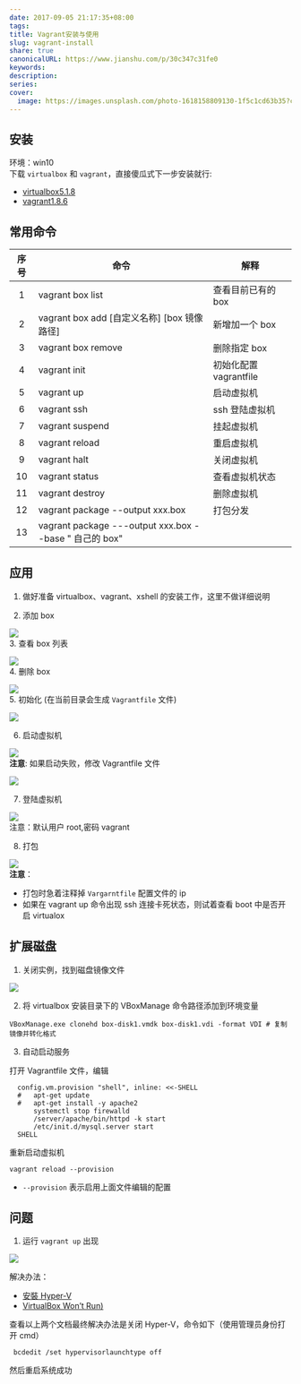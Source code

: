 ```yaml
---  
date: 2017-09-05 21:17:35+08:00  
tags:   
title: Vagrant安装与使用  
slug: vagrant-install  
share: true  
canonicalURL: https://www.jianshu.com/p/30c347c31fe0  
keywords:   
description:   
series:   
cover:  
  image: https://images.unsplash.com/photo-1618158809130-1f5c1cd63b35?crop=entropy&cs=tinysrgb&fit=max&fm=jpg&ixid=M3wzNjAwOTd8MHwxfHNlYXJjaHwxMHx8dmFncmFudHxlbnwwfDB8fHwxNzAzMzA1OTM0fDA&ixlib=rb-4.0.3&q=80&w=400  
---  
```

  
  
## 安装  
环境：win10  
下载 `virtualbox` 和 `vagrant`，直接傻瓜式下一步安装就行:  
* [virtualbox5.1.8](https://www.virtualbox.org/wiki/Download_Old_Builds_5_1)  
* [vagrant1.8.6](https://releases.hashicorp.com/vagrant/1.8.6/)  
  
## 常用命令  
  
|序号|命令|解释|  
|:---:|------|----------|  
|1|vagrant box list|查看目前已有的 box|  
|2|vagrant box add [自定义名称] [box 镜像路径]|新增加一个 box|  
|3|vagrant box remove|删除指定 box|  
|4|vagrant init|初始化配置 vagrantfile|  
|5|vagrant up|启动虚拟机|  
|6|vagrant ssh|ssh 登陆虚拟机|  
|7|vagrant suspend|挂起虚拟机|  
|8|vagrant reload|重启虚拟机|  
|9|vagrant halt|关闭虚拟机|  
|10|vagrant status|查看虚拟机状态|  
|11|vagrant destroy|删除虚拟机|  
|12|vagrant package --output xxx.box|打包分发|  
|13|vagrant package ---output xxx.box --base " 自己的 box"||  
  
## 应用  
1. 做好准备 virtualbox、vagrant、xshell 的安装工作，这里不做详细说明  
  
2. 添加 box  
  
![](/images/20231208091267.webp)  
3. 查看 box 列表  
  
![](/images/20231208091273no1.webp)  
4. 删除 box  
  
![](/images/20231208091282.webp)  
5. 初始化 (在当前目录会生成 `Vagrantfile` 文件)  
  
![](/images/20231208091289.webp)  
  
6. 启动虚拟机  
  
![](/images/20231208091296.webp)  
**注意**: 如果启动失败，修改 Vagrantfile 文件  
  
![](/images/20231208091203.webp)  
  
7.  登陆虚拟机  
  
![](/images/20231208091210no1.webp)  
注意：默认用户 root,密码 vagrant  
  
8. 打包  
  
![](/images/20231208091217.webp)  
**注意**：  
* 打包时急着注释掉 `Vargarntfile` 配置文件的 ip  
* 如果在 vagrant up 命令出现 ssh 连接卡死状态，则试着查看 boot 中是否开启 virtualox  
  
## 扩展磁盘  
  
1. 关闭实例，找到磁盘镜像文件  
  
![](/images/20231208091224no1.webp)  
  
2. 将 virtualbox 安装目录下的 VBoxManage 命令路径添加到环境变量  
  
```  
VBoxManage.exe clonehd box-disk1.vmdk box-disk1.vdi -format VDI # 复制镜像并转化格式  
```  
  
3. 自动启动服务  
  
打开 Vagrantfile 文件，编辑  
```  
  config.vm.provision "shell", inline: <<-SHELL  
  #   apt-get update  
  #   apt-get install -y apache2  
      systemctl stop firewalld  
      /server/apache/bin/httpd -k start    
      /etc/init.d/mysql.server start  
  SHELL  
```  
重新启动虚拟机  
```  
vagrant reload --provision  
```  
* `--provision` 表示启用上面文件编辑的配置  
  
  
  
## 问题  
  
1. 运行 `vagrant up` 出现  
  
![](/images/20231208091232.webp)  
  
解决办法：  
* [安裝 Hyper-V](https://docs.microsoft.com/zh-tw/virtualization/hyper-v-on-windows/quick-start/enable-hyper-v)  
* [VirtualBox Won’t Run)](https://discuss.erpnext.com/t/virtualbox-wont-run-raw-mode-unavailable-courtesy-of-hyper-v/34541)  
  
查看以上两个文档最终解决办法是关闭 Hyper-V，命令如下（使用管理员身份打开 cmd）  
```  
 bcdedit /set hypervisorlaunchtype off  
```  
然后重启系统成功  
  
